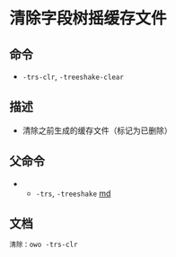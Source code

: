 # 清除字段树摇缓存文件

## 命令
- `-trs-clr`, `-treeshake-clear`

## 描述
- 清除之前生成的缓存文件（标记为已删除）

## 父命令
- - `-trs`, `-treeshake` [md](tree_shake.md)

## 文档
```txt
清除：owo -trs-clr
```